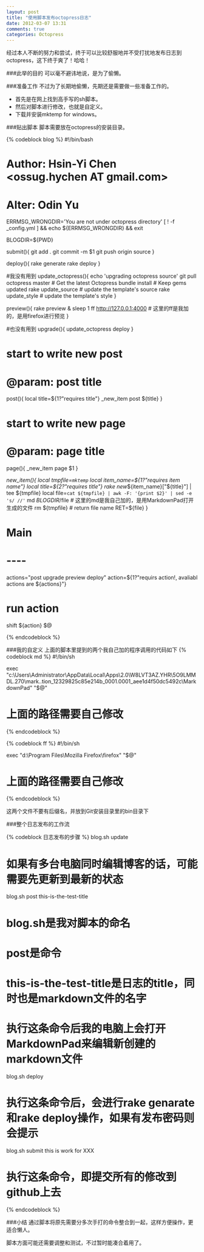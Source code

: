 ```yaml
---
layout: post
title: "使用脚本发布octopress日志"
date: 2012-03-07 13:31
comments: true
categories: Octopress
---
```

经过本人不断的努力和尝试，终于可以比较舒服地并不受打扰地发布日志到octopress，这下终于爽了！哈哈！

###此举的目的
可以毫不避讳地说，是为了偷懒。

###准备工作
不过为了长期地偷懒，先期还是需要做一些准备工作的。

- 首先是在网上找到高手写的sh脚本。
- 然后对脚本进行修改，也就是自定义。
- 下载并安装mktemp for windows。

###贴出脚本
脚本需要放在octopress的安装目录。

{% codeblock blog %}
#!/bin/bash
# Author: Hsin-Yi Chen <ossug.hychen AT gmail.com>
# Alter: Odin Yu <qdssly AT gmail.com>
ERRMSG_WRONGDIR='You are not under octopress directory'
[ ! -f _config.yml ] && echo ${ERRMSG_WRONGDIR} && exit

BLOGDIR=${PWD}

submit(){
	git add .
	git commit -m $1
	git push origin source
}

deploy(){
	rake generate
	rake deploy
}

#我没有用到
update_octopress(){
	echo 'upgrading octopress source'
	git pull octopress master     # Get the latest Octopress
	bundle install                # Keep gems updated
	rake update_source            # update the template's source
	rake update_style             # update the template's style
}

preview(){
	rake preview &
	sleep 1
	ff http://127.0.0.1:4000             # 这里的ff是我加的，是用firefox进行预览
}

#也没有用到
upgrade(){
	update_octopress
	deploy
}

# start to write new post
# @param: post title
post(){
	local title=${1?"requires title"}
	_new_item post ${title}
}

# start to write new page
# @param: page title
page(){
	_new_item page $1
}

_new_item(){
	local tmpfile=`mktemp`
	local item_name=${1?"requires item name"}
	local title=${2?"requires title"}
	rake new_${item_name}["${title}"] | tee ${tmpfile}
	local file=`cat ${tmpfile} | awk -F: '{print $2}' | sed -e 's/ //'`
	md ${BLOGDIR}/$file                 # 这里的md是我自己加的，是用MarkdownPad打开生成的文件
	rm ${tmpfile}
	# return file name
	RET=${file}
}

# Main
# ----
actions="post upgrade preview deploy"
action=${1?"requirs action!, avaliabl actions are ${actions}"}

# run action
shift
${action} $@

{% endcodeblock %}

###我的自定义
上面的脚本里提到的两个我自己加的程序调用的代码如下
{% codeblock md %}
#!/bin/sh

exec "c:\Users\Administrator\AppData\Local\Apps\2.0\W8LVT3AZ.YHR\5O9LMMDL.270\mark..tion_12329825c85e214b_0001.0001_aee1d4f50dc5492c\MarkdownPad" "$@"
# 上面的路径需要自己修改
{% endcodeblock %}

{% codeblock ff %}
#!/bin/sh

exec "d:\Program Files\Mozilla Firefox\firefox" "$@"
# 上面的路径需要自己修改
{% endcodeblock %}

这两个文件不要有后缀名，并放到Git安装目录里的bin目录下

###整个日志发布的工作流

{% codeblock 日志发布的步骤 %}
blog.sh update
# 如果有多台电脑同时编辑博客的话，可能需要先更新到最新的状态
blog.sh post this-is-the-test-title        
# blog.sh是我对脚本的命名
# post是命令
# this-is-the-test-title是日志的title，同时也是markdown文件的名字
# 执行这条命令后我的电脑上会打开MarkdownPad来编辑新创建的markdown文件
blog.sh deploy
# 执行这条命令后，会进行rake genarate和rake deploy操作，如果有发布密码则会提示
blog.sh submit this is work for XXX
# 执行这条命令，即提交所有的修改到github上去
{% endcodeblock %}

###小结
通过脚本将原先需要分多次手打的命令整合到一起，这样方便操作，更适合懒人。

脚本方面可能还需要调整和测试，不过暂时能凑合着用了。